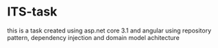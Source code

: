 # ITS-task
this is a task created using asp.net core 3.1 and angular
using repository pattern, dependency injection and domain model achitecture
